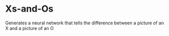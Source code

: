 # Xs-and-Os
Generates a neural network that tells the difference between a picture of an X and a picture of an O
